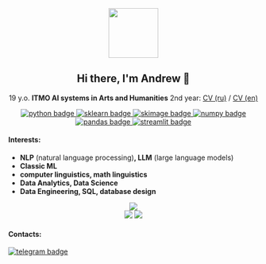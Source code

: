 <div id="header" align="center">
  <img src="https://media.giphy.com/media/KzJkzjggfGN5Py6nkT/giphy.gif" width="100"/>
</div>

<h2 align="center"> Hi there, I'm Andrew 👋 </h2>

<p align="center">
    19 y.o. <b>ITMO AI systems in Arts and Humanities</b> 2nd year:
    <a href="./СV (ru).pdf">CV (ru)</a> /
    <a href="./СV (en).pdf">CV (en)</a>
</p>

<div id="stack badges" align="center">
    <a href="https://www.python.org">
        <img src="https://img.shields.io/badge/python-6a6a6a?style=for-the-badge&logo=python&logoColor=white" alt="python badge"/>
    </a>
    <a href="https://scikit-learn.org">
        <img src="https://img.shields.io/badge/sklearn-597b9a?style=for-the-badge&logo=sklearn&logoColor=white" alt="sklearn badge"/>
    </a>
    <a href="https://scikit-image.org">
        <img src="https://img.shields.io/badge/skimage-61ca9a?style=for-the-badge" alt="skimage badge"/>
    </a>
    <a href="https://numpy.org">
        <img src="https://img.shields.io/badge/numpy-07607e?style=for-the-badge&logo=numpy&logoColor=white" alt="numpy badge"/>
    </a>
    <a href="https://pandas.pydata.org">
        <img src="https://img.shields.io/badge/pandas-7140ff?style=for-the-badge&logo=pandas&logoColor=white" alt="pandas badge"/>
    </a>
    <a href="https://streamlit.io">
        <img src="https://img.shields.io/badge/sreamlit-e60d1a?style=for-the-badge&logo=streamlit&logoColor=white" alt="streamlit badge"/>
    </a>
</div>
    

#### Interests:
- **NLP** (natural language processing)**, LLM** (large language models)
- **Classic ML**
- **computer linguistics, math linguistics**
- **Data Analytics, Data Science**
- **Data Engineering, SQL, database design**

<div id="contribution stats" align="center">
    <img src="http://github-profile-summary-cards.vercel.app/api/cards/profile-details?username=kdduha&theme=github"/>
</div>

<div id="contribution stats" align="center">
    <img src="http://github-profile-summary-cards.vercel.app/api/cards/stats?username=kdduha&theme=github"/> <img src="http://github-profile-summary-cards.vercel.app/api/cards/productive-time?username=kdduha&theme=github&utcOffset=8"/>
</div>


#### Contacts:

<div>
    <a href="https://t.me/kdduha">
        <img src="https://img.shields.io/badge/telegram-3d85c6?style=&logo=telegram&logoColor=white" alt="telegram badge"/>
    </a>
</div>


